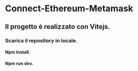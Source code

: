 # Connect-Ethereum-Metamask

## Il progetto è realizzato con Vitejs.

### Scarica il repository in locale.
#### Npm Install.
#### Npm run dev.
